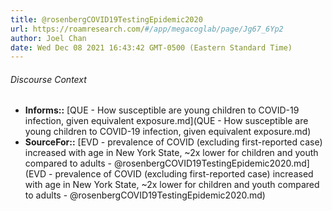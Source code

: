 ```yaml
---
title: @rosenbergCOVID19TestingEpidemic2020
url: https://roamresearch.com/#/app/megacoglab/page/Jg67_6Yp2
author: Joel Chan
date: Wed Dec 08 2021 16:43:42 GMT-0500 (Eastern Standard Time)
---
```




###### Discourse Context

- **Informs::** [QUE - How susceptible are young children to COVID-19 infection, given equivalent exposure.md](QUE - How susceptible are young children to COVID-19 infection, given equivalent exposure.md)
- **SourceFor::** [EVD - prevalence of COVID (excluding first-reported case) increased with age in New York State, ~2x lower for children and youth compared to adults - @rosenbergCOVID19TestingEpidemic2020.md](EVD - prevalence of COVID (excluding first-reported case) increased with age in New York State, ~2x lower for children and youth compared to adults - @rosenbergCOVID19TestingEpidemic2020.md)
